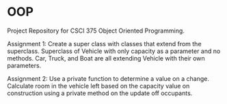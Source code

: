 # OOP

Project Repository for CSCI 375 Object Oriented Programming.

Assignment 1:
Create a super class with classes that extend from the superclass.
  Superclass of Vehicle with only capacity as a parameter and no methods.
  Car, Truck, and Boat are all extending Vehicle with their own parameters.

Assignment 2:
Use a private function to determine a value on a change.
  Calculate room in the vehicle left based on the capacity value on construction
  using a private method on the update off occupants. 

